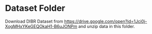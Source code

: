 # Dataset Folder
Download DIBR Dataset from https://drive.google.com/open?id=1Jci0j-XogMHxYKeGEQOkaH1-B6uJONPm and unzip data in this folder.